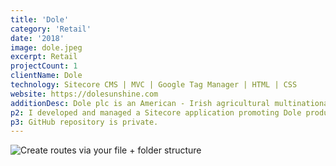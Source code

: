 ```yaml
---
title: 'Dole'
category: 'Retail'
date: '2018'
image: dole.jpeg
excerpt: Retail
projectCount: 1
clientName: Dole
technology: Sitecore CMS | MVC | Google Tag Manager | HTML | CSS 
website: https://dolesunshine.com
additionDesc: Dole plc is an American - Irish agricultural multinational corporation headquartered in Ireland. The company is the largest producer of fruit and vegetables in the world, operating with 74,300 full-time and seasonal employees who are responsible for over 300 products in 90 countries.
p2: I developed and managed a Sitecore application promoting Dole products and recipes. The site uses a Sitecore backend and an asp.net MVC front end application.
p3: GitHub repository is private.
---
```


![Create routes via your file + folder structure](1.jpg)
